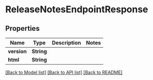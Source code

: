 # ReleaseNotesEndpointResponse

## Properties

Name | Type | Description | Notes
------------ | ------------- | ------------- | -------------
**version** | **String** |  | 
**html** | **String** |  | 

[[Back to Model list]](../#documentation-for-models) [[Back to API list]](../#documentation-for-api-endpoints) [[Back to README]](../)


